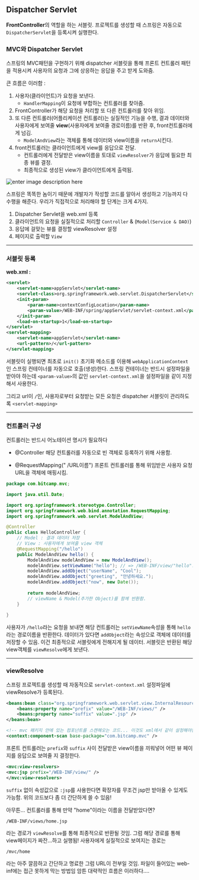 ﻿## Dispatcher Servlet

**FrontController**의 역할을 하는 서블릿. 프로젝트를 생성할 때 스프링은 자동으로 `DispatcherServlet`을 등록시켜 실행한다.


### MVC와 Dispatcher Servlet
스프링의 MVC패턴을 구현하기 위해 dispatcher 서블릿을 통해 프론트 컨트롤러 패턴을 적용시켜 사용자의 요청과 그에 상응하는 응답을 주고 받게 도와줌. 

큰 흐름은 이러함 :
 
1. 사용자(클라이언트)가 요청을 보낸다.
	- `HandlerMapping`이 요청에 부합하는 컨트롤러를 찾아줌.
2. FrontController가 해당 요청을 처리할 또 다른 컨트롤러를 찾아 위임.
3. 또 다른 컨트롤러(어플리케이션 컨트롤러)는 실질적인 기능을 수행, 결과 데이터와 사용자에게 보여줄 **view**(사용자에게 보여줄 경로이름)를 반환 후, front컨트롤러에게 넘김.
	- `ModelAndView`라는 객체를 통해 데이터와 view이름을 `return`시킨다.
4. front컨트롤러는 클라이언트에게 view를 응답으로 전달.
	- 컨트롤러에게 전달받은 view이름을 토대로 `viewResolver`가 응답에 필요한 최종 뷰를 결정.
	- 최종적으로 생성된 view가 클라이언트에게 출력됨.


![enter image description here](https://raw.githubusercontent.com/orongee22/TIL/master/Spring/%EC%8A%A4%ED%94%84%EB%A7%81%20mvc%EA%B5%AC%EC%A1%B0.png)

스프링은 똑똑한 놈이기 때문에 개발자가 작성할 코드를 알아서 생성하고 기능까지 다 수행을 해준다. 우리가 직접적으로 처리해야 할 단계는 크게 4가지.

1. Dispatcher Servlet을 web.xml 등록
2. 클라이언트의 요청을 실질적으로 처리할 `Controller` & (`Model(Service & DAO)`)
3. 응답에 걸맞는 뷰를 결정할 viewResolver 설정
4. 페이지로 출력할 `View`


---------------
### 서블릿 등록

**web.xml :**
```xml
<servlet>
	<servlet-name>appServlet</servlet-name>
	<servlet-class>org.springframework.web.servlet.DispatcherServlet</servlet-class>
	<init-param>
		<param-name>contextConfigLocation</param-name>
		<param-value>/WEB-INF/spring/appServlet/servlet-context.xml</param-value>
	</init-param>
	<load-on-startup>1</load-on-startup>
</servlet>
<servlet-mapping>
	<servlet-name>appServlet</servlet-name>
	<url-pattern>/</url-pattern>
</servlet-mapping>
```

서블릿이 실행되면 최초로 `init()` 초기화 메소드를 이용해 `webApplicationContext` 인 스프링 컨테이너를 자동으로 호출(생성)한다. 스프링 컨테이너는 반드시 설정파일을 받아야 하는데 `<param-value>`의 값인 `servlet-context.xml`을 설정파일을 같이 지정해서 사용한다.

그리고 url이 `/`인, 사용자로부터 요청받는 모든 요청은 dispatcher 서블릿이 관리하도록 `<servlet-mapping>`

------------------

### 컨트롤러 구성
컨트롤러는 반드시 어노테이션 명시가 필요하다

- @Controller
해당 컨트롤러를 자동으로 빈 객체로 등록하기 위해 사용함.

- @RequestMapping(" /URL이름")
프론트 컨트롤러를 통해 위임받은 사용자 요청 URL을 객체에 매핑시킴.

```java
package com.bitcamp.mvc;

import java.util.Date;

import org.springframework.stereotype.Controller;
import org.springframework.web.bind.annotation.RequestMapping;
import org.springframework.web.servlet.ModelAndView;

@Controller
public class HelloController {
	// Model : 결과 데이터 저장
	// View : 사용자에게 보여줄 view 객체
	@RequestMapping("/hello")
	public ModelAndView hello() {
		ModelAndView modelAndView = new ModelAndView();
		modelAndView.setViewName("hello"); // => /WEB-INF/view/"hello".jsp
		modelAndView.addObject("userName", "Cool");
		modelAndView.addObject("greeting", "안녕하세요.");
		modelAndView.addObject("now", new Date());
		
		return modelAndView;
		// viewName & Model(추가한 Object)를 함께 반환함.
	}
	
}

```

사용자가 `/hello`라는 요청을 보내면 해당 컨트롤러는 `setViewName`속성을 통해 `hello`라는 경로이름을 반환한다.  데이터가 있다면 `addObject`라는 속성으로 객체에 데이터를 저장할 수 있음. 이건 최종적으로 서블릿에게 전해지게 될 데이터. 서블릿은 반환된 해당 view객체를 `viewResolve`에게 보낸다.

------

### viewResolve

스프링 프로젝트를 생성할 때 자동적으로 `servlet-context.xml` 설정파일에 viewResolve가 등록된다. 

```xml
<beans:bean class="org.springframework.web.servlet.view.InternalResourceViewResolver">
	<beans:property name="prefix" value="/WEB-INF/views/" />
	<beans:property name="suffix" value=".jsp" />
</beans:bean>

<!-- mvc 패키지 안에 있는 컴포넌트를 스캔해오는 코드... 이것도 xml에서 같이 설정해야함.-->
<context:component-scan base-package="com.bitcamp.mvc" />

```

프론트 컨트롤러는 `prefix`와 `suffix` 사이 전달받은 view이름을 끼워넣어 어떤 뷰 페이지를 응답으로 보여줄 지 결정한다. 

```xml
<mvc:view-resolvers>
<mvc:jsp prefix="/WEB-INF/view/" />
</mvc:view-resolvers>
```
 `suffix` 없이 속성값으로 `:jsp`를 사용한다면 확장자를 무조건 jsp만 받아올 수 있게도 가능함. 위의 코드보다 좀 더 간단하게 쓸 수 있음!

아무튼... 컨트롤러를 통해 만약 "home"이라는 이름을 전달받았다면?

```
/WEB-INF/views/home.jsp
```
라는 경로가 `viewResolve`를 통해 최종적으로 반환될 것임. 그럼 해당 경로를 통해 view페이지가 짜잔...하고 실행됨! 사용자에게 실질적으로 보여지는 경로는 
```
/mvc/home
```
라는 아주 깔끔하고 간단하고 명료한 그럼 URL이 전부일 것임. 파일이 들어있는 web-inf에는 접근 못하게 막는 방법임 암튼 대략적인 흐름은 이러하다....
 

